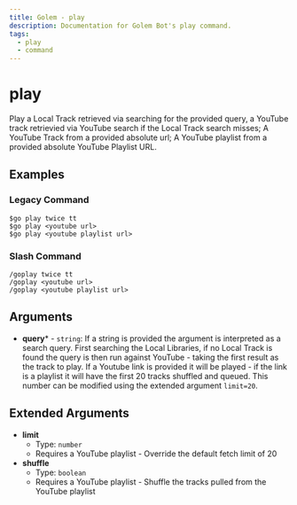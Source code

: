 ```yaml
---
title: Golem - play
description: Documentation for Golem Bot's play command.
tags:
  - play
  - command
---
```


# play <badge text="Music*" type="music-badge optional-mod-badge tooltip-root"/> <badge text="Youtube*" type="youtube-badge optional-mod-badge tooltip-root"/>

Play a Local Track retrieved via searching for the provided query, a YouTube track retrievied via YouTube search if the Local Track search misses; A YouTube Track from a provided absolute url; A YouTube playlist from a provided absolute YouTube Playlist URL.

## Examples

### Legacy Command

```
$go play twice tt
$go play <youtube url>
$go play <youtube playlist url>
```

### Slash Command

```
/goplay twice tt
/goplay <youtube url>
/goplay <youtube playlist url>
```

## Arguments
- **query*** - `string`: If a string is provided the argument is interpreted as a search query. First searching the Local Libraries, if no Local Track is found the query is then run against YouTube - taking the first result as the track to play. If a Youtube link is provided it will be played - if the link is a playlist it will have the first 20 tracks shuffled and queued. This number can be modified using the extended argument `limit=20`.



## Extended Arguments

- **limit**
	- Type: `number`
	- Requires a YouTube playlist - Override the default fetch limit of 20
- **shuffle**
	- Type: `boolean`
	- Requires a YouTube playlist - Shuffle the tracks pulled from the YouTube playlist
